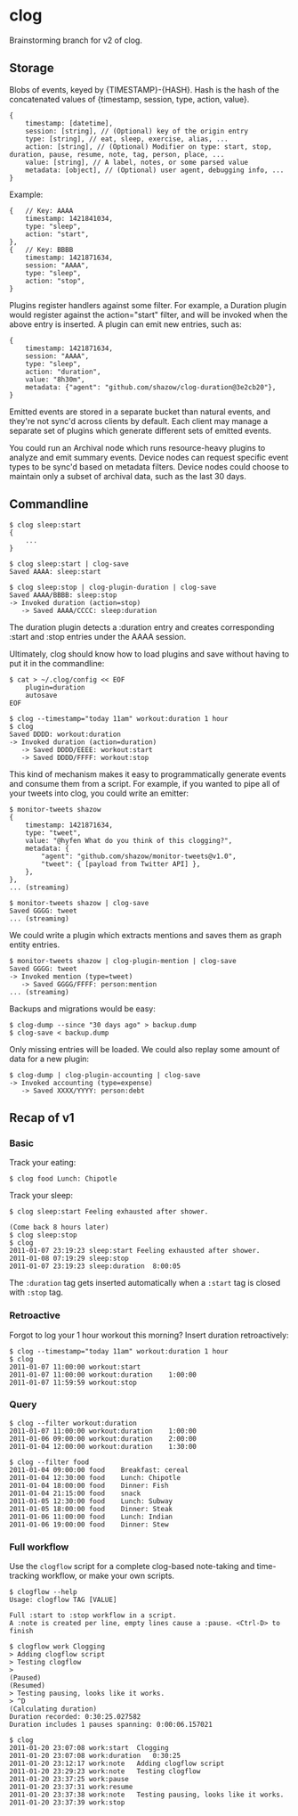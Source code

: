 # clog

Brainstorming branch for v2 of clog.

## Storage

Blobs of events, keyed by {TIMESTAMP}-{HASH}. Hash is the hash of the
concatenated values of {timestamp, session, type, action, value}.

    {
        timestamp: [datetime],
        session: [string], // (Optional) key of the origin entry
        type: [string], // eat, sleep, exercise, alias, ...
        action: [string], // (Optional) Modifier on type: start, stop, duration, pause, resume, note, tag, person, place, ...
        value: [string], // A label, notes, or some parsed value
        metadata: [object], // (Optional) user agent, debugging info, ...
    }

Example:

    {   // Key: AAAA
        timestamp: 1421841034,
        type: "sleep",
        action: "start",
    },
    {   // Key: BBBB
        timestamp: 1421871634,
        session: "AAAA",
        type: "sleep",
        action: "stop",
    }

Plugins register handlers against some filter. For example, a Duration
plugin would register against the action="start" filter, and will be invoked
when the above entry is inserted. A plugin can emit new entries, such as:

    {
        timestamp: 1421871634,
        session: "AAAA",
        type: "sleep",
        action: "duration",
        value: "8h30m",
        metadata: {"agent": "github.com/shazow/clog-duration@3e2cb20"},
    }

Emitted events are stored in a separate bucket than natural events, and they're
not sync'd across clients by default. Each client may manage a separate set of
plugins which generate different sets of emitted events.

You could run an Archival node which runs resource-heavy plugins to analyze and
emit summary events. Device nodes can request specific event types to be sync'd
based on metadata filters. Device nodes could choose to maintain only a subset
of archival data, such as the last 30 days.


## Commandline

    $ clog sleep:start
    {
        ...
    }

    $ clog sleep:start | clog-save
    Saved AAAA: sleep:start

    $ clog sleep:stop | clog-plugin-duration | clog-save
    Saved AAAA/BBBB: sleep:stop
    -> Invoked duration (action=stop)
       -> Saved AAAA/CCCC: sleep:duration

The duration plugin detects a :duration entry and creates corresponding :start
and :stop entries under the AAAA session.

Ultimately, clog should know how to load plugins and save without having to put
it in the commandline:

    $ cat > ~/.clog/config << EOF
        plugin=duration
        autosave
    EOF

    $ clog --timestamp="today 11am" workout:duration 1 hour
    $ clog
    Saved DDDD: workout:duration
    -> Invoked duration (action=duration)
       -> Saved DDDD/EEEE: workout:start
       -> Saved DDDD/FFFF: workout:stop

This kind of mechanism makes it easy to programmatically generate events and
consume them from a script. For example, if you wanted to pipe all of your
tweets into clog, you could write an emitter:

    $ monitor-tweets shazow
    {
        timestamp: 1421871634,
        type: "tweet",
        value: "@hyfen What do you think of this clogging?",
        metadata: {
            "agent": "github.com/shazow/monitor-tweets@v1.0",
            "tweet": { [payload from Twitter API] },
        },
    },
    ... (streaming)

    $ monitor-tweets shazow | clog-save
    Saved GGGG: tweet
    ... (streaming)

We could write a plugin which extracts mentions and saves them as graph entity
entries.

    $ monitor-tweets shazow | clog-plugin-mention | clog-save
    Saved GGGG: tweet
    -> Invoked mention (type=tweet)
       -> Saved GGGG/FFFF: person:mention
    ... (streaming)


Backups and migrations would be easy:

    $ clog-dump --since "30 days ago" > backup.dump
    $ clog-save < backup.dump

Only missing entries will be loaded. We could also replay some amount of data
for a new plugin:

    $ clog-dump | clog-plugin-accounting | clog-save
    -> Invoked accounting (type=expense)
       -> Saved XXXX/YYYY: person:debt


## Recap of v1

### Basic

Track your eating:

    $ clog food Lunch: Chipotle

Track your sleep:

    $ clog sleep:start Feeling exhausted after shower.

    (Come back 8 hours later)
    $ clog sleep:stop
    $ clog
    2011-01-07 23:19:23	sleep:start	Feeling exhausted after shower.
    2011-01-08 07:19:29	sleep:stop	
    2011-01-07 23:19:23	sleep:duration	8:00:05

The `:duration` tag gets inserted automatically when a `:start` tag is closed with `:stop` tag.

### Retroactive

Forgot to log your 1 hour workout this morning? Insert duration retroactively:

    $ clog --timestamp="today 11am" workout:duration 1 hour
    $ clog
    2011-01-07 11:00:00	workout:start	
    2011-01-07 11:00:00	workout:duration	1:00:00
    2011-01-07 11:59:59	workout:stop

### Query

    $ clog --filter workout:duration
    2011-01-07 11:00:00	workout:duration	1:00:00
    2011-01-06 09:00:00	workout:duration	2:00:00
    2011-01-04 12:00:00	workout:duration	1:30:00

    $ clog --filter food
    2011-01-04 09:00:00	food	Breakfast: cereal
    2011-01-04 12:30:00	food	Lunch: Chipotle
    2011-01-04 18:00:00	food	Dinner: Fish
    2011-01-04 21:15:00	food	snack
    2011-01-05 12:30:00	food	Lunch: Subway
    2011-01-05 18:00:00	food	Dinner: Steak
    2011-01-06 11:00:00	food	Lunch: Indian
    2011-01-06 19:00:00	food	Dinner: Stew

### Full workflow

Use the ``clogflow`` script for a complete clog-based note-taking and time-tracking workflow, or make your own scripts.

    $ clogflow --help
    Usage: clogflow TAG [VALUE]

    Full :start to :stop workflow in a script.
    A :note is created per line, empty lines cause a :pause. <Ctrl-D> to finish

    $ clogflow work Clogging
    > Adding clogflow script
    > Testing clogflow
    > 
    (Paused)
    (Resumed)
    > Testing pausing, looks like it works.
    > ^D
    (Calculating duration)
    Duration recorded: 0:30:25.027582
    Duration includes 1 pauses spanning: 0:00:06.157021

    $ clog
    2011-01-20 23:07:08	work:start	Clogging
    2011-01-20 23:07:08	work:duration	0:30:25
    2011-01-20 23:12:17	work:note	Adding clogflow script
    2011-01-20 23:29:23	work:note	Testing clogflow
    2011-01-20 23:37:25	work:pause	
    2011-01-20 23:37:31	work:resume	
    2011-01-20 23:37:38	work:note	Testing pausing, looks like it works.
    2011-01-20 23:37:39	work:stop
